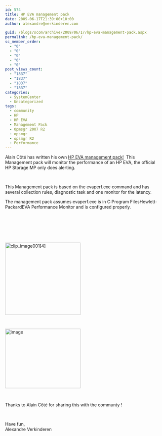 ```yaml
---
id: 574
title: HP EVA management pack
date: 2009-06-17T21:39:00+10:00
author: alexandre@verkinderen.com

guid: /blogs/scom/archive/2009/06/17/hp-eva-management-pack.aspx
permalink: /hp-eva-management-pack/
sc_member_order:
  - "0"
  - "0"
  - "0"
  - "0"
  - "0"
post_views_count:
  - "1837"
  - "1837"
  - "1837"
  - "1837"
categories:
  - SystemCenter
  - Uncategorized
tags:
  - community
  - HP
  - HP EVA
  - Management Pack
  - Opmsgr 2007 R2
  - opsmgr
  - opsmgr R2
  - Performance
---
```

Alain C&ocirc;t&eacute; has written his own <a href="/media/p/1112.aspx" target="_blank">HP EVA management pack!</a>&nbsp; This Management pack will monitor the performance of an HP EVA, the official HP Storage MP only does alerting.&nbsp;

&nbsp;

This Management pack is based on the evaperf.exe command and has several collection rules, diagnostic task and one monitor for the latency.

The management pack assumes evaperf.exe is in C:Program FilesHewlett-PackardEVA Performance Monitor and is configured properly.

&nbsp;

&nbsp;

&nbsp;

[<img style="border-top-width: 0px;border-left-width: 0px;border-bottom-width: 0px;border-right-width: 0px" alt="clip_image001[4]" src="http://scug.be/scom/files/2012/06/clip_image0014_thumb_27A3D0F9.gif" width="244" border="0" height="233" />](http://scug.be/scom/files/2012/06/clip_image0014_00D5BAB9.gif)

&nbsp;

[<img style="border-right: 0px;border-top: 0px;border-left: 0px;border-bottom: 0px" alt="image" src="https://mscloudstorage.blob.core.windows.net/mscloudstorage//2012/06/image_thumb_7AB114F9.png" width="244" border="0" height="192" />](http://scug.be/scom/files/2012/06/image_38F9DF6B.png)

&nbsp;

Thanks to Alain C&ocirc;t&eacute; for sharing this with the communty !

&nbsp;

Have fun,  
Alexandre Verkinderen
